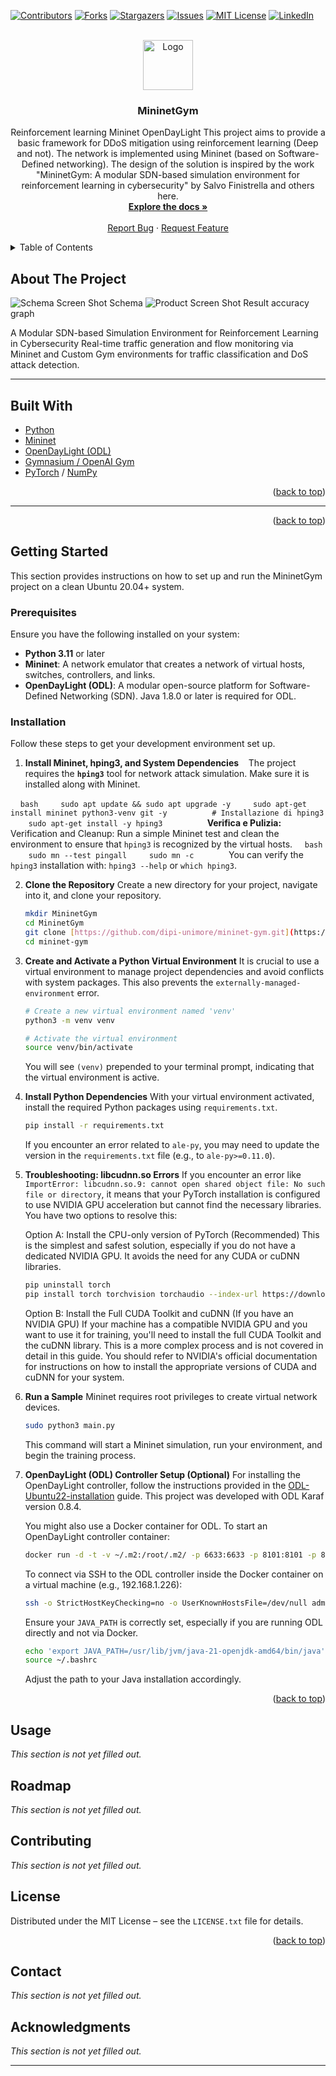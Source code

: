 <a id="readme-top"></a>

[![Contributors][contributors-shield]][contributors-url]
[![Forks][forks-shield]][forks-url]
[![Stargazers][stars-shield]][stars-url]
[![Issues][issues-shield]][issues-url]
[![MIT License][license-shield]][license-url]
[![LinkedIn][linkedin-shield]][linkedin-url]

<br />
<div align="center">
  <a href="https://github.com/dipi-unimore/mininet-gym">
    <img src="images/logo.png" alt="Logo" width="80" height="80">
  </a>

  <h3 align="center">MininetGym</h3>

  <p align="center">
    Reinforcement learning Mininet OpenDayLight
    This project aims to provide a basic framework for DDoS mitigation using reinforcement learning (Deep and not).
    The network is implemented using Mininet (based on Software-Defined networking).
    The design of the solution is inspired by the work "MininetGym: A modular SDN-based simulation environment for reinforcement learning in cybersecurity" by Salvo Finistrella and others here.
    <br />
    <a href="https://www.sciencedirect.com/science/article/pii/S235271102500278X"><strong>Explore the docs »</strong></a>
    <br />
    <br />
    <a href="https://github.com/dipi-unimore/mininet-gym/issues/new?labels=bug&template=bug-report---.md">Report Bug</a>
    ·
    <a href="https://github.com/dipi-unimore/mininet-gym/issues/new?labels=enhancement&template=feature-request---.md">Request Feature</a>
  </p>
</div>

<details>
  <summary>Table of Contents</summary>
  <ol>
    <li>
      <a href="#about-the-project">About The Project</a>
      <ul>
        <li><a href="#built-with">Built With</a></li>
      </ul>
    </li>
    <li>
      <a href="#getting-started">Getting Started</a>
      <ul>
        <li><a href="#prerequisites">Prerequisites</a></li>
        <li><a href="#installation">Installation</a></li>
      </ul>
    </li>
    <li><a href="#usage">Usage</a></li>
    <li><a href="#roadmap">Roadmap</a></li>
    <li><a href="#contributing">Contributing</a></li>
    <li><a href="#license">License</a></li>
    <li><a href="#contact">Contact</a></li>
    <li><a href="#acknowledgments">Acknowledgments</a></li>
  </ol>
</details>

## About The Project

![Schema Screen Shot][schema-screenshot]
Schema 
![Product Screen Shot][product-screenshot]
Result accuracy graph

A Modular SDN-based Simulation Environment for Reinforcement Learning in Cybersecurity
Real-time traffic generation and flow monitoring via Mininet and Custom Gym environments for traffic classification and DoS attack detection.

---

## Built With

* [Python](https://www.python.org/)
* [Mininet](http://mininet.org/)
* [OpenDayLight (ODL)](https://www.opendaylight.org/)
* [Gymnasium / OpenAI Gym](https://gymnasium.farama.org/)
* [PyTorch](https://pytorch.org/) / [NumPy](https://numpy.org/)

<p align="right">(<a href="#readme-top">back to top</a>)</p>

---

<p align="right">(<a href="#readme-top">back to top</a>)</p>

## Getting Started

This section provides instructions on how to set up and run the MininetGym project on a clean Ubuntu 20.04+ system.

### Prerequisites

Ensure you have the following installed on your system:
* **Python 3.11** or later
* **Mininet**: A network emulator that creates a network of virtual hosts, switches, controllers, and links.
* **OpenDayLight (ODL)**: A modular open-source platform for Software-Defined Networking (SDN). Java 1.8.0 or later is required for ODL.

### Installation

Follow these steps to get your development environment set up.

1.  **Install Mininet, hping3, and System Dependencies**
   The project requires the **`hping3`** tool for network attack simulation. Make sure it is installed along with Mininet.

    ```bash
    sudo apt update && sudo apt upgrade -y
    sudo apt-get install mininet python3-venv git -y
    
    # Installazione di hping3
    sudo apt-get install -y hping3
    ```
    
    **Verifica e Pulizia:**
    Verification and Cleanup: Run a simple Mininet test and clean the environment to ensure that `hping3` is recognized by the virtual hosts.
    ```bash
    sudo mn --test pingall
    sudo mn -c
    ```
    You can verify the `hping3` installation with: `hping3 --help` or `which hping3`.

2.  **Clone the Repository**
    Create a new directory for your project, navigate into it, and clone your repository.

    ```bash
    mkdir MininetGym
    cd MininetGym
    git clone [https://github.com/dipi-unimore/mininet-gym.git](https://github.com/dipi-unimore/mininet-gym.git)
    cd mininet-gym
    ```

3.  **Create and Activate a Python Virtual Environment**
    It is crucial to use a virtual environment to manage project dependencies and avoid conflicts with system packages. This also prevents the `externally-managed-environment` error.

    ```bash
    # Create a new virtual environment named 'venv'
    python3 -m venv venv

    # Activate the virtual environment
    source venv/bin/activate
    ```
    You will see `(venv)` prepended to your terminal prompt, indicating that the virtual environment is active.

4.  **Install Python Dependencies**
    With your virtual environment activated, install the required Python packages using `requirements.txt`.

    ```bash
    pip install -r requirements.txt
    ```
    If you encounter an error related to `ale-py`, you may need to update the version in the `requirements.txt` file (e.g., to `ale-py>=0.11.0`).

5. **Troubleshooting: libcudnn.so Errors**
    If you encounter an error like `ImportError: libcudnn.so.9: cannot open shared object file: No such file or directory`, it means that your PyTorch installation is configured to use NVIDIA GPU acceleration but cannot find the necessary libraries. You have two options to resolve this:

    Option A: Install the CPU-only version of PyTorch (Recommended)
    This is the simplest and safest solution, especially if you do not have a dedicated NVIDIA GPU. It avoids the need for any CUDA or cuDNN libraries.

    ```bash
    pip uninstall torch
    pip install torch torchvision torchaudio --index-url https://download.pytorch.org/whl/cpu
    ```    

    Option B: Install the Full CUDA Toolkit and cuDNN (If you have an NVIDIA GPU)
    If your machine has a compatible NVIDIA GPU and you want to use it for training, you\'ll need to install the full CUDA Toolkit and the cuDNN library. This is a more complex process and is not covered in detail in this guide. You should refer to NVIDIA\'s official documentation for instructions on how to install the appropriate versions of CUDA and cuDNN for your system.




6.  **Run a Sample**
    Mininet requires root privileges to create virtual network devices. 
    
    ```bash
    sudo python3 main.py
    ```
    This command will start a Mininet simulation, run your environment, and begin the training process.

7.  **OpenDayLight (ODL) Controller Setup (Optional)**
    For installing the OpenDayLight controller, follow the instructions provided in the [ODL-Ubuntu22-installation] guide. This project was developed with ODL Karaf version 0.8.4.

    You might also use a Docker container for ODL. To start an OpenDayLight controller container:
    ```bash
    docker run -d -t -v ~/.m2:/root/.m2/ -p 6633:6633 -p 8101:8101 -p 8181:8181 --net=bridge --hostname=ovsdb-cluster-node-1 --name=opendaylight opendaylight/opendaylight:0.18.2 [https://github.com/sfuhrm/docker-opendaylight](https://github.com/sfuhrm/docker-opendaylight)
    ```
    To connect via SSH to the ODL controller inside the Docker container on a virtual machine (e.g., 192.168.1.226):
    ```bash
    ssh -o StrictHostKeyChecking=no -o UserKnownHostsFile=/dev/null admin@192.168.1.226 -p 8101
    ```

    Ensure your `JAVA_PATH` is correctly set, especially if you are running ODL directly and not via Docker.
    ```bash
    echo 'export JAVA_PATH=/usr/lib/jvm/java-21-openjdk-amd64/bin/java' >> ~/.bashrc
    source ~/.bashrc
    ```
    Adjust the path to your Java installation accordingly.

<p align="right">(<a href="#readme-top">back to top</a>)</p>

## Usage

*This section is not yet filled out.*

## Roadmap

*This section is not yet filled out.*

## Contributing

*This section is not yet filled out.*

## License

Distributed under the MIT License – see the `LICENSE.txt` file for details.

<p align="right">(<a href="#readme-top">back to top</a>)</p>

## Contact

*This section is not yet filled out.*

## Acknowledgments

*This section is not yet filled out.*

---
[contributors-shield]: https://img.shields.io/github/contributors/dipi-unimore/mininet-gym.svg?style=for-the-badge
[contributors-url]: https://github.com/dipi-unimore/mininet-gym/graphs/contributors
[forks-shield]: https://img.shields.io/github/forks/dipi-unimore/mininet-gym.svg?style=for-the-badge
[forks-url]: https://github.com/dipi-unimore/mininet-gym/network/members
[stars-shield]: https://img.shields.io/github/stars/dipi-unimore/mininet-gym.svg?style=for-the-badge
[stars-url]: https://github.com/dipi-unimore/mininet-gym/stargazers
[issues-shield]: https://img.shields.io/github/issues/dipi-unimore/mininet-gym.svg?style=for-the-badge
[issues-url]: https://github.com/dipi-unimore/mininet-gym/issues
[license-shield]: https://img.shields.io/github/license/dipi-unimore/mininet-gym.svg?style=for-the-badge
[license-url]: https://github.com/dipi-unimore/mininet-gym/blob/master/LICENSE.txt
[linkedin-shield]: https://img.shields.io/badge/-LinkedIn-black.svg?style=for-the-badge&logo=linkedin&colorB=555
[linkedin-url]: https://linkedin.com/in/salvo-finistrella-970034237
[product-screenshot]: images/screenshot.png
[schema-screenshot]: images/schema.png
[ODL-Ubuntu22-installation]: https://docs.opendaylight.org/en/stable-fluorine/downloads.html

